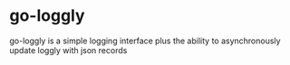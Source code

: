 go-loggly
=========

go-loggly is a simple logging interface plus the ability to asynchronously update loggly with json records